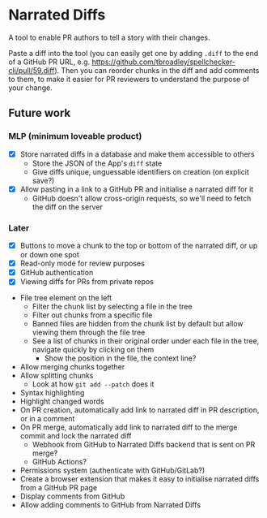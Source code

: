 # Narrated Diffs

A tool to enable PR authors to tell a story with their changes.

Paste a diff into the tool (you can easily get one by adding `.diff` to the end of a GitHub PR URL, e.g. https://github.com/tbroadley/spellchecker-cli/pull/59.diff). Then you can reorder chunks in the diff and add comments to them, to make it easier for PR reviewers to understand the purpose of your change.

## Future work

### MLP (minimum loveable product)

- [x] Store narrated diffs in a database and make them accessible to others
  - Store the JSON of the App's `diff` state
  - Give diffs unique, unguessable identifiers on creation (on explicit save?)
- [x] Allow pasting in a link to a GitHub PR and initialise a narrated diff for it
  - GitHub doesn't allow cross-origin requests, so we'll need to fetch the diff on the server

### Later

- [x] Buttons to move a chunk to the top or bottom of the narrated diff, or up or down one spot
- [x] Read-only mode for review purposes
- [x] GitHub authentication
- [x] Viewing diffs for PRs from private repos
- File tree element on the left
  - Filter the chunk list by selecting a file in the tree
  - Filter out chunks from a specific file
  - Banned files are hidden from the chunk list by default but allow viewing them through the file tree
  - See a list of chunks in their original order under each file in the tree, navigate quickly by clicking on them
    - Show the position in the file, the context line?
- Allow merging chunks together
- Allow splitting chunks
  - Look at how `git add --patch` does it
- Syntax highlighting
- Highlight changed words
- On PR creation, automatically add link to narrated diff in PR description, or in a comment
- On PR merge, automatically add link to narrated diff to the merge commit and lock the narrated diff
  - Webhook from GitHub to Narrated Diffs backend that is sent on PR merge?
  - GitHub Actions?
- Permissions system (authenticate with GitHub/GitLab?)
- Create a browser extension that makes it easy to initialise narrated diffs from a GitHub PR page
- Display comments from GitHub
- Allow adding comments to GitHub from Narrated Diffs
